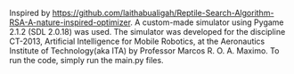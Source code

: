 Inspired by https://github.com/laithabualigah/Reptile-Search-Algorithm-RSA-A-nature-inspired-optimizer.
A custom-made simulator using Pygame 2.1.2 (SDL 2.0.18) was used. The simulator was developed for the discipline CT-2013, Artificial Intelligence for Mobile Robotics, at the Aeronautics Institute of Technology(aka ITA) by Professor Marcos R. O. A. Maximo.
To run the code, simply run the main.py files.
